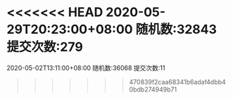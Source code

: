 <<<<<<< HEAD
2020-05-29T20:23:00+08:00
随机数:32843
提交次数:279
=======
2020-05-02T13:11:00+08:00
随机数:36068
提交次数:11
>>>>>>> 470839f2caa68341b6adaf4dbb40bdb274949b71
